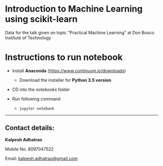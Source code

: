 # Introduction to Machine Learning using scikit-learn
Data for the talk given on topic "Practical Machine Learning" at Don Bosco Institute of Technology

# Instructions to run notebook

- Install **Anaconda** (https://www.continuum.io/downloads)

  - Download the installer for **Python 3.5 version**

- CD into the *notebooks* folder

- Run following command

  - `jupyter notebook`

---

## Contact details:

**Kalpesh Adhatrao**

Mobile No: 8097047522

Email: kalpesh.adhatrao@gmail.com
